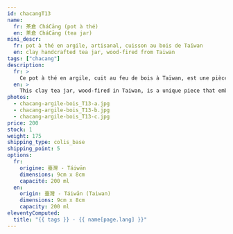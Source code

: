```yaml
---
id: chacangT13
name:
  fr: 茶倉 CháCāng (pot à thé)
  en: 茶倉 CháCāng (tea jar)
mini_descr:
  fr: pot à thé en argile, artisanal, cuisson au bois de Taïwan
  en: clay handcrafted tea jar, wood-fired from Taiwan
tags: ["chacang"]
description:
  fr: >
    Ce pot à thé en argile, cuit au feu de bois à Taïwan, est une pièce unique qui incarne l’artisanat authentique.<!--more--> Ses couleurs terreuses et son fini brut évoquent la chaleur et la simplicité, parfait pour accompagner vos instants de thé avec naturel et élégance.
  en: >
    This clay tea jar, wood-fired in Taiwan, is a unique piece that embodies authentic craftsmanship.<!--more--> Its earthy tones and raw finish evoke warmth and simplicity, making it perfect to accompany your tea moments with natural elegance.
photos:
  - chacang-argile-bois_T13-a.jpg
  - chacang-argile-bois_T13-b.jpg
  - chacang-argile-bois_T13-c.jpg
price: 200
stock: 1
weight: 175
shipping_type: colis_base
shipping_point: 5
options:
  fr:
    origine: 臺灣 - Táiwān
    dimensions: 9cm x 8cm
    capacité: 200 ml
  en:
    origin: 臺灣 - Táiwān (Taiwan)
    dimensions: 9cm x 8cm
    capacity: 200 ml
eleventyComputed:
  title: "{{ tags }} - {{ name[page.lang] }}"
---
```

